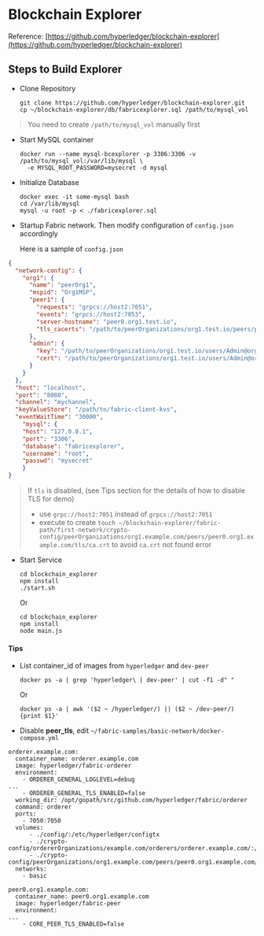 # Blockchain Explorer

Reference: [https://github.com/hyperledger/blockchain-explorer](https://github.com/hyperledger/blockchain-explorer)

## Steps to Build Explorer

- Clone Repository

  ```shell
  git clone https://github.com/hyperledger/blockchain-explorer.git
  cp ~/blockchain-explorer/db/fabricexplorer.sql /path/to/mysql_vol
  ```

> You need to create ```/path/to/mysql_vol``` manually first

- Start MySQL container

  ```shell
  docker run --name mysql-bcexplorer -p 3306:3306 -v /path/to/mysql_vol:/var/lib/mysql \
    -e MYSQL_ROOT_PASSWORD=mysecret -d mysql
  ```

- Initialize Database

  ```shell
  docker exec -it some-mysql bash
  cd /var/lib/mysql
  mysql -u root -p < ./fabricexplorer.sql
  ```

- Startup Fabric network. Then modify configuration of ```config.json``` accordingly

  Here is a sample of ```config.json```

```json
{
  "network-config": {
    "org1": {
      "name": "peerOrg1",
      "mspid": "Org1MSP",
      "peer1": {
        "requests": "grpcs://host2:7051",
        "events": "grpcs://host2:7053",
        "server-hostname": "peer0.org1.test.io",
        "tls_cacerts": "/path/to/peerOrganizations/org1.test.io/peers/peer0.org1.test.io/tls/ca.crt"
      },
      "admin": {
        "key": "/path/to/peerOrganizations/org1.test.io/users/Admin@org1.test.io/msp/keystore",
        "cert": "/path/to/peerOrganizations/org1.test.io/users/Admin@org1.test.io/msp/signcerts"
      }
    }
  },
  "host": "localhost",
  "port": "8080",
  "channel": "mychannel",
  "keyValueStore": "/path/to/fabric-client-kvs",
  "eventWaitTime": "30000",
    "mysql": {
    "host": "127.0.0.1",
    "port": "3306",
    "database": "fabricexplorer",
    "username": "root",
    "passwd": "mysecret"
    }
}
```

> If ```tls``` is disabled, (see Tips section for the details of how to disable TLS for demo)
> - use ```grpc://host2:7051``` instead of ```grpcs://host2:7051```
> - execute to create ```touch ~/blockchain-explorer/fabric-path/first-network/crypto-config/peerOrganizations/org1.example.com/peers/peer0.org1.example.com/tls/ca.crt``` to avoid ```ca.crt``` not found error

- Start Service

  ```shell
  cd blockchain_explorer
  npm install
  ./start.sh
  ```
  Or

  ```
  cd blockchain_explorer
  npm install
  node main.js
  ```

#### Tips

- List container_id of images from ```hyperledger``` and ```dev-peer```

  ```
  docker ps -a | grep 'hyperledger\ | dev-peer' | cut -f1 -d" "
  ```

    Or

  ```
  docker ps -a | awk '($2 ~ /hyperledger/) || ($2 ~ /dev-peer/) {print $1}'
  ```

- Disable __peer_tls__, edit ```~/fabric-samples/basic-network/docker-compose.yml```

```
orderer.example.com:
  container_name: orderer.example.com
  image: hyperledger/fabric-orderer
  environment:
    - ORDERER_GENERAL_LOGLEVEL=debug
...
    - ORDERER_GENERAL_TLS_ENABLED=false
  working_dir: /opt/gopath/src/github.com/hyperledger/fabric/orderer
  command: orderer
  ports:
    - 7050:7050
  volumes:
      - ./config/:/etc/hyperledger/configtx
      - ./crypto-config/ordererOrganizations/example.com/orderers/orderer.example.com/:/etc/hyperledger/msp/orderer
      - ./crypto-config/peerOrganizations/org1.example.com/peers/peer0.org1.example.com/:/etc/hyperledger/msp/peerOrg1
  networks:
    - basic

peer0.org1.example.com:
  container_name: peer0.org1.example.com
  image: hyperledger/fabric-peer
  environment:
...
    - CORE_PEER_TLS_ENABLED=false
```
